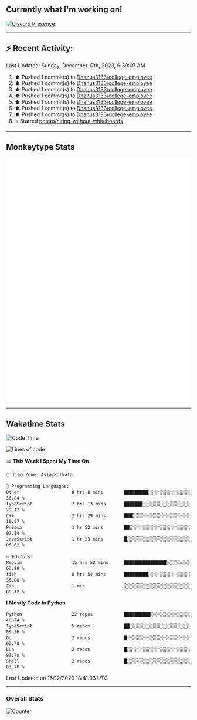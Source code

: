 ## Currently what I'm working on!
[![Discord Presence](https://lanyard.cnrad.dev/api/534981034400284712)](https://discord.com/users/534981034400284712)

---

## :zap: Recent Activity:
<!--RECENT_ACTIVITY:last_update-->
Last Updated: Sunday, December 17th, 2023, 6:39:07 AM
<!--RECENT_ACTIVITY:last_update_end-->
<!--RECENT_ACTIVITY:start-->
1. ⬆️ Pushed 1 commit(s) to [Dhanus3133/college-employee](https://github.com/Dhanus3133/college-employee)<br>
2. ⬆️ Pushed 1 commit(s) to [Dhanus3133/college-employee](https://github.com/Dhanus3133/college-employee)<br>
3. ⬆️ Pushed 1 commit(s) to [Dhanus3133/college-employee](https://github.com/Dhanus3133/college-employee)<br>
4. ⬆️ Pushed 1 commit(s) to [Dhanus3133/college-employee](https://github.com/Dhanus3133/college-employee)<br>
5. ⬆️ Pushed 1 commit(s) to [Dhanus3133/college-employee](https://github.com/Dhanus3133/college-employee)<br>
6. ⬆️ Pushed 1 commit(s) to [Dhanus3133/college-employee](https://github.com/Dhanus3133/college-employee)<br>
7. ⬆️ Pushed 1 commit(s) to [Dhanus3133/college-employee](https://github.com/Dhanus3133/college-employee)<br>
8. ⭐ Starred [poteto/hiring-without-whiteboards](https://github.com/poteto/hiring-without-whiteboards)<br>
<!--RECENT_ACTIVITY:end-->

---

## Monkeytype Stats
<a href="https://monkeytype.com/profile/dhanus">
  <img src="https://raw.githubusercontent.com/Dhanus3133/Dhanus3133/monkeytype/monkeytype-pb.svg" alt="Monkeytype Profile" />
</a>

---

## Wakatime Stats
<!--START_SECTION:waka-->
![Code Time](http://img.shields.io/badge/Code%20Time-1%2C472%20hrs%205%20mins-blue)

![Lines of code](https://img.shields.io/badge/From%20Hello%20World%20I%27ve%20Written-4.8%20million%20lines%20of%20code-blue)

📊 **This Week I Spent My Time On** 

```text
🕑︎ Time Zone: Asia/Kolkata

💬 Programming Languages: 
Other                    9 hrs 8 mins        █████████░░░░░░░░░░░░░░░░   36.84 % 
TypeScript               7 hrs 13 mins       ███████░░░░░░░░░░░░░░░░░░   29.12 % 
C++                      2 hrs 29 mins       ███░░░░░░░░░░░░░░░░░░░░░░   10.07 % 
Prisma                   1 hr 52 mins        ██░░░░░░░░░░░░░░░░░░░░░░░   07.54 % 
JavaScript               1 hr 23 mins        █░░░░░░░░░░░░░░░░░░░░░░░░   05.62 % 

🔥 Editors: 
Neovim                   15 hrs 52 mins      ████████████████░░░░░░░░░   63.99 % 
fish                     8 hrs 54 mins       █████████░░░░░░░░░░░░░░░░   35.88 % 
Zsh                      1 min               ░░░░░░░░░░░░░░░░░░░░░░░░░   00.12 % 
```

**I Mostly Code in Python** 

```text
Python                   22 repos            ██████████░░░░░░░░░░░░░░░   40.74 % 
TypeScript               5 repos             ██░░░░░░░░░░░░░░░░░░░░░░░   09.26 % 
Go                       2 repos             █░░░░░░░░░░░░░░░░░░░░░░░░   03.70 % 
Lua                      2 repos             █░░░░░░░░░░░░░░░░░░░░░░░░   03.70 % 
Shell                    2 repos             █░░░░░░░░░░░░░░░░░░░░░░░░   03.70 % 
```




 Last Updated on 16/12/2023 18:41:03 UTC
<!--END_SECTION:waka-->
---

### Overall Stats

<img src="https://moe-counter.glitch.me/get/@Dhanus3133?theme=asoul" alt="Counter" />
